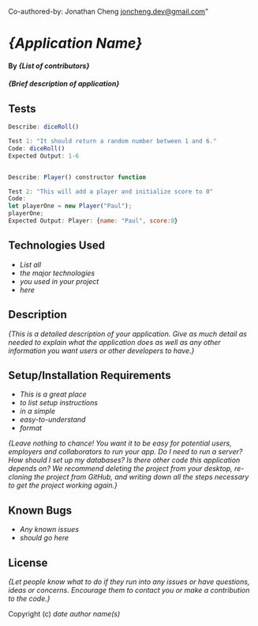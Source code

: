 Co-authored-by: Jonathan Cheng <joncheng.dev@gmail.com>"




# _{Application Name}_

#### By _**{List of contributors}**_

#### _{Brief description of application}_

## Tests

```javascript
Describe: diceRoll()

Test 1: "It should return a random number between 1 and 6."
Code: diceRoll()
Expected Output: 1-6


Describe: Player() constructor function

Test 2: "This will add a player and initialize score to 0"
Code: 
let playerOne = new Player("Paul");
playerOne;
Expected Output: Player: {name: "Paul", score:0}


```

## Technologies Used

* _List all_
* _the major technologies_
* _you used in your project_
* _here_

## Description

_{This is a detailed description of your application. Give as much detail as needed to explain what the application does as well as any other information you want users or other developers to have.}_

## Setup/Installation Requirements

* _This is a great place_
* _to list setup instructions_
* _in a simple_
* _easy-to-understand_
* _format_

_{Leave nothing to chance! You want it to be easy for potential users, employers and collaborators to run your app. Do I need to run a server? How should I set up my databases? Is there other code this application depends on? We recommend deleting the project from your desktop, re-cloning the project from GitHub, and writing down all the steps necessary to get the project working again.}_

## Known Bugs

* _Any known issues_
* _should go here_

## License

_{Let people know what to do if they run into any issues or have questions, ideas or concerns.  Encourage them to contact you or make a contribution to the code.}_

Copyright (c) _date_ _author name(s)_




<!-- Brainstorming -->
```

```